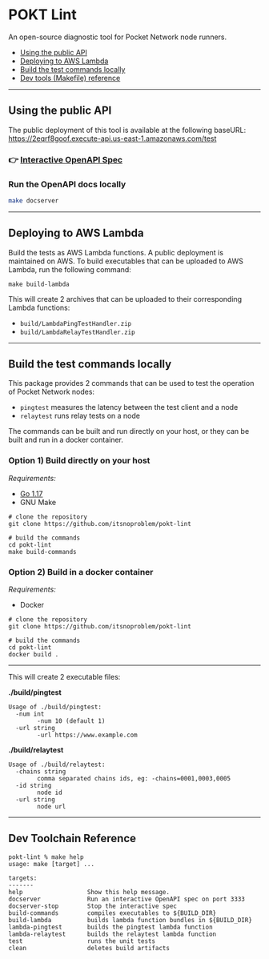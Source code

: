 # POKT Lint
An open-source diagnostic tool for Pocket Network node runners.

- [Using the public API](#using-the-public-api)
- [Deploying to AWS Lambda](#deploying-to-aws-lambda)
- [Build the test commands locally](#build-the-test-commands-locally)
- [Dev tools (Makefile) reference](#dev-toolchain-reference)
---
## Using the public API

The public deployment of this tool is available at the following baseURL:
https://2eqrf8goof.execute-api.us-east-1.amazonaws.com/test

### 👉 [Interactive OpenAPI Spec](https://editor.swagger.io/?url=https://raw.githubusercontent.com/itsnoproblem/pokt-lint/master/doc/node-checker-rpc.yml)

### Run the OpenAPI docs locally
```bash
make docserver
```

---

## Deploying to AWS Lambda

Build the tests as AWS Lambda functions. A public deployment is maintained on AWS.  To build executables that can be uploaded to
AWS Lambda, run the following command:
```
make build-lambda
```

This will create 2 archives that can be uploaded to their corresponding
Lambda functions:
- `build/LambdaPingTestHandler.zip`
- `build/LambdaRelayTestHandler.zip`

---

## Build the test commands locally
This package provides 2 commands that can be used to test the operation of Pocket Network nodes: 
- `pingtest` measures the latency between the test client and a node
- `relaytest` runs relay tests on a node 

The commands can be built and run directly on your host, or they can be built and run in a docker container.



### Option 1) Build directly on your host
_Requirements:_
- [Go 1.17](https://go.dev/doc/install)
- GNU Make

```
# clone the repository
git clone https://github.com/itsnoproblem/pokt-lint

# build the commands
cd pokt-lint
make build-commands
```

### Option 2) Build in a docker container
_Requirements:_
- Docker

```
# clone the repository
git clone https://github.com/itsnoproblem/pokt-lint

# build the commands
cd pokt-lint
docker build .
```
---

This will create 2 executable files:

**./build/pingtest**
```
Usage of ./build/pingtest:
  -num int
    	-num 10 (default 1)
  -url string
    	-url https://www.example.com
```

**./build/relaytest**
```
Usage of ./build/relaytest:
  -chains string
    	comma separated chains ids, eg: -chains=0001,0003,0005
  -id string
    	node id
  -url string
    	node url
```
---
## Dev Toolchain Reference
```
pokt-lint % make help  
usage: make [target] ...

targets:
-------
help                  Show this help message.
docserver             Run an interactive OpenAPI spec on port 3333
docserver-stop        Stop the interactive spec
build-commands        compiles executables to ${BUILD_DIR}
build-lambda          builds lambda function bundles in ${BUILD_DIR}
lambda-pingtest       builds the pingtest lambda function
lambda-relaytest      builds the relaytest lambda function
test                  runs the unit tests
clean                 deletes build artifacts
```